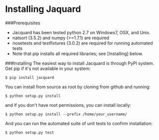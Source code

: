 Installing Jaquard
================

###Prerequisites

* Jacquard has been tested python 2.7 on Windows7, OSX, and Unix.
* natsort (3.5.2) and numpy (>=1.7.1) are required 
* nosetests and testfixtures (3.0.2) are required for running automated tests
* Note that pip installs all required libraries; see [Installing] below.

###Installing
The easiest way to install Jacquard is through PyPI system. Get pip if it's not available in your system:

`$ pip install jacquard`

You can install from source as root by cloning from github and running:

`$ python setup.py install`

and if you don't have root permissions, you can install locally:

`$ python setup.py install --prefix /home/your_username/`

And you can run the automated suite of unit tests to confirm installation:

`$ python setup.py test`